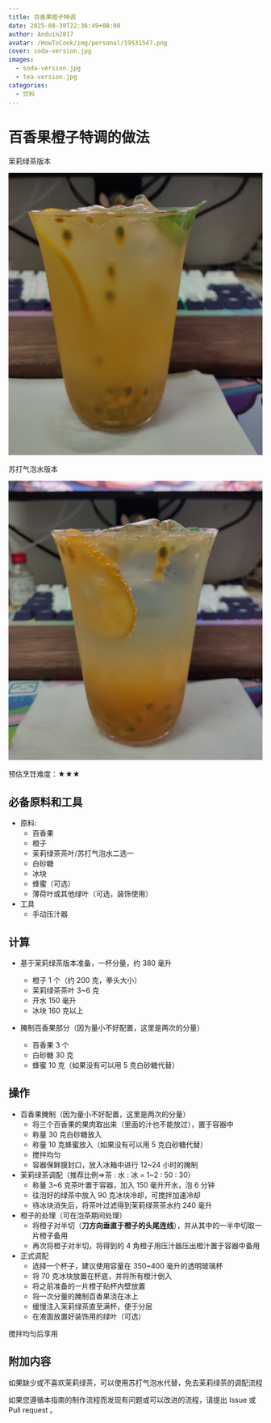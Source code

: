 ```yaml
---
title: 百香果橙子特调
date: 2025-08-30T22:36:49+08:00
author: Anduin2017
avatar: /HowToCook/img/personal/19531547.png
cover: soda-version.jpg
images:
  - soda-version.jpg
  - tea-version.jpg
categories:
  - 饮料
---
```


# 百香果橙子特调的做法

茉莉绿茶版本

![tea](./tea-version.jpg)

苏打气泡水版本

![tea](./soda-version.jpg)

预估烹饪难度：★★★

## 必备原料和工具

- 原料:
  - 百香果
  - 橙子
  - 茉莉绿茶茶叶/苏打气泡水二选一
  - 白砂糖
  - 冰块
  - 蜂蜜（可选）
  - 薄荷叶或其他绿叶（可选，装饰使用）
- 工具
  - 手动压汁器

## 计算

- 基于茉莉绿茶版本准备，一杯分量，约 380 毫升
  - 橙子 1 个（约 200 克，拳头大小）
  - 茉莉绿茶茶叶 3~6 克
  - 开水 150 毫升
  - 冰块 160 克以上

- 腌制百香果部分（因为量小不好配置，这里是两次的分量）
  - 百香果 3 个
  - 白砂糖 30 克
  - 蜂蜜 10 克（如果没有可以用 5 克白砂糖代替）

## 操作

- 百香果腌制（因为量小不好配置，这里是两次的分量）
  - 将三个百香果的果肉取出来（里面的汁也不能放过），置于容器中
  - 称量 30 克白砂糖放入
  - 称量 10 克蜂蜜放入（如果没有可以用 5 克白砂糖代替）
  - 搅拌均匀
  - 容器保鲜膜封口，放入冰箱中进行 12~24 小时的腌制
- 茉莉绿茶调配（推荐比例=>茶 : 水 : 冰 = 1~2 : 50 : 30）
  - 称量 3~6 克茶叶置于容器，加入 150 毫升开水，泡 6 分钟
  - 往泡好的绿茶中放入 90 克冰块冷却，可搅拌加速冷却
  - 待冰块消失后，将茶叶过滤得到茉莉绿茶茶水约 240 毫升
- 橙子的处理（可在泡茶期间处理）
  - 将橙子对半切（**刀方向垂直于橙子的头尾连线**），并从其中的一半中切取一片橙子备用
  - 再次将橙子对半切，将得到的 4 角橙子用压汁器压出橙汁置于容器中备用
- 正式调配
  - 选择一个杯子，建议使用容量在 350~400 毫升的透明玻璃杯
  - 将 70 克冰块放置在杯底，并将所有橙汁倒入
  - 将之前准备的一片橙子贴杯内壁放置
  - 将一次分量的腌制百香果浇在冰上
  - 缓慢注入茉莉绿茶直至满杯，便于分层
  - 在液面放置好装饰用的绿叶（可选）

搅拌均匀后享用

## 附加内容

如果缺少或不喜欢茉莉绿茶，可以使用苏打气泡水代替，免去茉莉绿茶的调配流程

如果您遵循本指南的制作流程而发现有问题或可以改进的流程，请提出 Issue 或 Pull request 。
